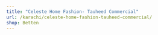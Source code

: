 ```yaml
---
title: "Celeste Home Fashion- Tauheed Commercial"
url: /karachi/celeste-home-fashion-tauheed-commercial/
shop: Betten
---
```

